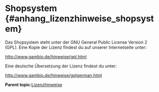# Shopsystem {#anhang_lizenzhinweise_shopsystem}

Das Shopsystem steht unter der GNU General Public License Version 2 \(GPL\). Eine Kopie der Lizenz findest du auf unserer Internetseite unter:

http://www.gambio.de/hinweise/gpl.html

Eine deutsche Übersetzung der Lizenz findest du unter:

http://www.gambio.de/hinweise/gplgerman.html

**Parent topic:**[Lizenzhinweise](A_Lizenzhinweise.md)

